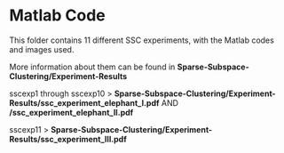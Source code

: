 # Matlab Code

This folder contains 11 different SSC experiments, with the Matlab codes and images used.

More information about them can be found in **Sparse-Subspace-Clustering/Experiment-Results**

sscexp1 through sscexp10 > **Sparse-Subspace-Clustering/Experiment-Results/ssc_experiment_elephant_I.pdf** AND **/ssc_experiment_elephant_II.pdf**
                                                                        
sscexp11 > **Sparse-Subspace-Clustering/Experiment-Results/ssc_experiment_III.pdf**                                                                      
